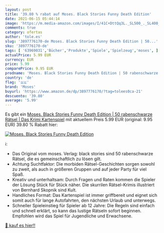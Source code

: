 ```yaml
---
layout: post
title: '39.80 % rabat auf Moses. Black Stories Funny Death Edition'
date: 2021-06-15 05:44:14
image: 'https://m.media-amazon.com/images/I/41C+DttQq3L._SL500_._SL400_.jpg'
comments: true
category: ofertas
author: 'tole.es'
slug: '3897776170-de Moses. Black Stories Funny Death Edition | 50...'
sku: '3897776170-de'
tags: [ '63969031','Bücher','Produkte','Spiele','Spielzeug','moses', ]
actualPrice: 5.99 EUR
currency: EUR
price: 5.99
comparePrice: 9.95 EUR
prodname: 'Moses. Black Stories Funny Death Edition | 50 rabenschwarze Rätsel | Das Krimi Kartenspiel'
country: 'de'
flag: '🇩🇪'
brand: 'Moses'
buyurl: 'https://www.amazon.de/dp/3897776170/?tag=tolees0ca-21'
descuento: '39.80'
average: '5.99'
---
```


Es gibt ein [Moses. Black Stories Funny Death Edition | 50 rabenschwarze Rätsel | Das Krimi Kartenspiel](https://www.amazon.de/dp/3897776170/?tag=tolees0ca-21) mit aktuellem Preis 5.99 EUR (original: 9.95 EUR) 39.80 % Rabatt hier:

[![Moses. Black Stories Funny Death Edition](https://m.media-amazon.com/images/I/41C+DttQq3L._SL500_._SL400_.jpg)](https://www.amazon.de/dp/3897776170/?tag=tolees0ca-21)

ℹ️:

- Das Original vom moses. Verlag: black stories sind 50 rabenschwarze Rätsel, die es gemeinschaftlich zu lösen gilt.
- Achtung Suchtfaktor: Die morbiden Rätsel-Geschichten sorgen sowohl zu zweit, als auch in größeren Gruppen und auf jeder Party für viel Spaß.
- Kreativ und unterhaltsam: Durch Fragen und Raten kommen die Spieler der Lösung Stück für Stück näher. Die skurrilen Rätsel-Krimis illustriert von Bernhard Skopnik sind Kult.
- Handliches Format: Das Kartenspiel ist immer griffbereit und eignet sich somit auch für lange Autofahrten, den nächsten Urlaub und unterwegs.
- Schneller Spieleinstieg für Spieler ab 12 Jahre: Die Regeln sind einfach und schnell erklärt, so kann das lustige Rätseln sofort beginnen. Empfohlen wird das Spiel für Jugendliche und Erwachsene.

[🛒 kauf es hier!!](https://www.amazon.de/dp/3897776170/?tag=tolees0ca-21)
